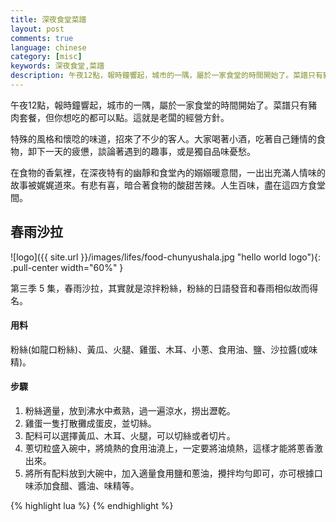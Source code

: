 ```yaml
---
title: 深夜食堂菜譜
layout: post
comments: true
language: chinese
category: [misc]
keywords: 深夜食堂,菜譜
description: 午夜12點，報時鐘響起，城市的一隅，屬於一家食堂的時間開始了。菜譜只有豬肉套餐，但你想吃的都可以點。這就是老闆的經營方針。特殊的風格和懷唸的味道，招來了不少的客人。大家喝著小酒，吃著自己鍾情的食物，卸下一天的疲憊，談論著遇到的趣事，或是獨自品味憂愁。在食物的香氣裡，在深夜特有的幽靜和食堂內的嫋嫋暖意間，一出出充滿人情味的故事被娓娓道來。有悲有喜，暗合著食物的酸甜苦辣。人生百味，盡在這四方食堂間。
---
```


午夜12點，報時鐘響起，城市的一隅，屬於一家食堂的時間開始了。菜譜只有豬肉套餐，但你想吃的都可以點。這就是老闆的經營方針。

特殊的風格和懷唸的味道，招來了不少的客人。大家喝著小酒，吃著自己鍾情的食物，卸下一天的疲憊，談論著遇到的趣事，或是獨自品味憂愁。

在食物的香氣裡，在深夜特有的幽靜和食堂內的嫋嫋暖意間，一出出充滿人情味的故事被娓娓道來。有悲有喜，暗合著食物的酸甜苦辣。人生百味，盡在這四方食堂間。

<!-- more -->

## 春雨沙拉

![logo]({{ site.url }}/images/lifes/food-chunyushala.jpg "hello world logo"){: .pull-center width="60%" }

第三季 5 集，春雨沙拉，其實就是涼拌粉絲，粉絲的日語發音和春雨相似故而得名。


#### 用料

粉絲(如龍口粉絲)、黃瓜、火腿、雞蛋、木耳、小蔥、食用油、鹽、沙拉醬(或味精)。

#### 步驟

1. 粉絲適量，放到沸水中煮熟，過一遍涼水，撈出瀝乾。
2. 雞蛋一隻打散攤成蛋皮，並切絲。
3. 配料可以選擇黃瓜、木耳、火腿，可以切絲或者切片。
4. 蔥切粒盛入碗中，將燒熱的食用油澆上，一定要將油燒熱，這樣才能將蔥香激出來。
5. 將所有配料放到大碗中，加入適量食用鹽和蔥油，攪拌均勻即可，亦可根據口味添加食醋、醬油、味精等。


<!--
第二季 3 集，酒蒸蛤蜊
-->

{% highlight lua %}
{% endhighlight %}
